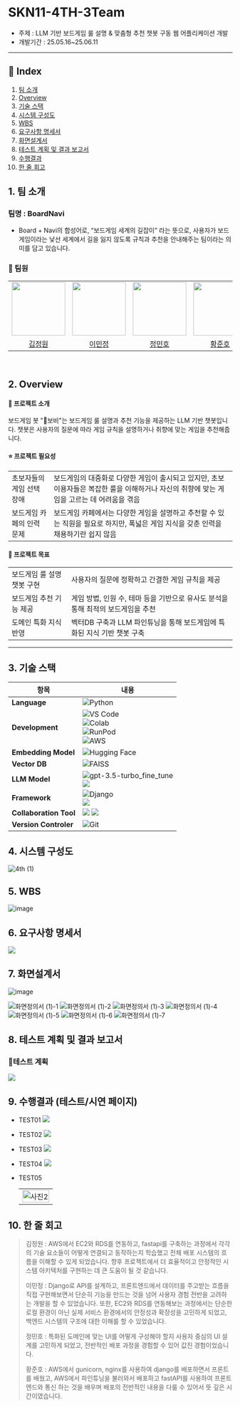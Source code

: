 # SKN11-4TH-3Team
- 주제 : LLM 기반 보드게임 룰 설명 & 맞춤형 추천 챗봇 구동 웹 어플리케이션 개발
- 개발기간 : 25.05.16~25.06.11
---
## 📑 Index

1. [팀 소개](#1-팀-소개)
2. [Overview](#2-overview)
3. [기술 스택](#3-기술-스택)
4. [시스템 구성도](#4-시스템-구성도)
5. [WBS](#5-wbs)
6. [요구사항 명세서](#6-요구사항-명세서)
7. [화면설계서](#7-화면설계서)
8. [테스트 계획 및 결과 보고서](#8-테스트-계획-및-결과-보고서)
9. [수행결과](#9-수행결과)
10. [한 줄 회고](#10-한-줄-회고)


## 1. 팀 소개
### 팀명 : BoardNavi
- Board + Navi의 합성어로, “보드게임 세계의 길잡이” 라는 뜻으로, 사용자가 보드게임이라는 낯선 세계에서 길을 잃지 않도록 규칙과 추천을 안내해주는 팀이라는 의미를 담고 있습니다.


### 👤 팀원
<table>
  <tr>
    <td align="center">
      <img src="https://github.com/user-attachments/assets/238c9b42-e99f-4dad-acb1-c2a9a6720165" width="120" />
    </td>
    <td align="center">
      <img src="https://github.com/user-attachments/assets/1c830dbd-d5f7-458c-91c2-5828b4f66a46" width="120" />
    </td>
    <td align="center">
      <img src="https://github.com/user-attachments/assets/80891080-25e5-4a26-975e-21907c3e243f" width="120" />
    </td>
    <td align="center">
      <img src="https://github.com/user-attachments/assets/752caeb5-d90d-4f93-b511-b1ec8a987ba0" width="120" />
    </td>
  </tr>
  <tr>
    <td align="center">
      <a href="https://github.com/Kimjeongwon12">김정원</a>
    </td>
    <td align="center">
      <a href="https://github.com/minjung2266">이민정</a>
    </td>
    <td align="center">
      <a href="https://github.com/Minor1862">정민호</a>
    </td>
    <td align="center">
      <a href="https://github.com/junoaplus">황준호</a>
    </td>
  </tr>
</table>
<br/>


## 2. Overview

  #### 📖 프로젝트 소개 
보드게임 봇 "🤖보비"는 보드게임 룰 설명과 추천 기능을 제공하는 LLM 기반 챗봇입니다. 챗봇은 사용자의 질문에 따라 게임 규칙을 설명하거나 취향에 맞는 게임을 추천해줍니다.

#### ⭐ 프로젝트 필요성
<table>
  <tr>
    <td>초보자들의 게임 선택 장애</td>
    <td>보드게임의 대중화로 다양한 게임이 출시되고 있지만, 초보 이용자들은 복잡한 룰을 이해하거나 자신의 취향에 맞는 게임을 고르는 데 어려움을 겪음</td>
  </tr>
  <tr>
    <td>보드게임 카페의 인력 문제</td>
    <td>보드게임 카페에서는 다양한 게임을 설명하고 추천할 수 있는 직원을 필요로 하지만, 폭넓은 게임 지식을 갖춘 인력을 채용하기란 쉽지 않음</td>
  </tr>
</table>

#### 🎯 프로젝트 목표

<table>
  <tr>
    <td>보드게임 룰 설명 챗봇 구현</td>
    <td>사용자의 질문에 정확하고 간결한 게임 규칙을 제공</td>
  </tr>
  <tr>
    <td>보드게임 추천 기능 제공</td>
    <td>게임 방법, 인원 수, 테마 등을 기반으로 유사도 분석을 통해 최적의 보드게임을 추천</td>
  </tr>
  <tr>
    <td>도메인 특화 지식 반영</td>
    <td>벡터DB 구축과 LLM 파인튜닝을 통해 보드게임에 특화된 지식 기반 챗봇 구축</td>
  </tr>
</table>

<hr>

## 3. 기술 스택

| 항목                | 내용 |
|---------------------|------|
| **Language**        | ![Python](https://img.shields.io/badge/Python-3776AB?style=for-the-badge&logo=python&logoColor=white) |
| **Development**     | ![VS Code](https://img.shields.io/badge/VS%20Code-007ACC?style=for-the-badge&logo=visual-studio-code&logoColor=white)<br>![Colab](https://img.shields.io/badge/Google%20Colab-F9AB00?style=for-the-badge&logo=googlecolab&logoColor=white)<br>![RunPod](https://img.shields.io/badge/RunPod-8A2BE2?style=for-the-badge)<br>![AWS](https://camo.githubusercontent.com/124e5f950a353173a8b04bd8f04ead73248482e0aeb9b7d7ad9330fd65cb665a/68747470733a2f2f696d672e736869656c64732e696f2f62616467652f4157532532304543322d4646393930303f7374796c653d666f722d7468652d6261646765266c6f676f3d416d617a6f6e253230415753266c6f676f436f6c6f723d7768697465)     |
| **Embedding Model** | ![Hugging Face](https://img.shields.io/badge/HuggingFace-FFD21F?style=for-the-badge&logo=huggingface&logoColor=black) |
| **Vector DB**       | ![FAISS](https://img.shields.io/badge/FAISS-009688?style=for-the-badge) |
| **LLM Model**       | ![gpt-3.5-turbo_fine_tune](https://img.shields.io/badge/gpt--3.5-4B91FF?style=for-the-badge&logo=openai&logoColor=white)<br> <img src="https://img.shields.io/badge/EXAONE-A50034?style=for-the-badge&logo=LG&logoColor=white"> |
|   **Framework**   | ![Django](https://camo.githubusercontent.com/4c4a57a11a83f99eafb6eaaaaf65ea43e0fc446fccbf8533aac7e9be1067aaf7/68747470733a2f2f696d672e736869656c64732e696f2f62616467652f446a616e676f2d3039324532303f7374796c653d666f722d7468652d6261646765266c6f676f3d446a616e676f266c6f676f436f6c6f723d7768697465)  <br> <img src="https://img.shields.io/badge/langchain-1C3C3C?style=for-the-badge&logo=langchain&logoColor=white">    |
| **Collaboration Tool** | <img src="https://img.shields.io/badge/kakaotalk-FFCD00?style=for-the-badge&logo=kakao&logoColor=black"> <img src="https://img.shields.io/badge/discord-5865F2?style=for-the-badge&logo=discord&logoColor=white">   |
| **Version Controler**  |     ![Git](https://img.shields.io/badge/Git-F05032?style=for-the-badge&logo=git&logoColor=white)    |


## 4. 시스템 구성도
![4th (1)](https://github.com/user-attachments/assets/6ce0ae39-bf5b-4d25-b15b-421bd867a769)




## 5. WBS
![image](https://github.com/user-attachments/assets/67772e43-104d-4a13-a6c5-5f7bd51c578b)




## 6. 요구사항 명세서
![](image/requirements.png)


## 7. 화면설계서
![image](https://github.com/user-attachments/assets/8a973558-ab58-4819-b4ef-62220aeba534)

![화면정의서 (1)-1](https://github.com/user-attachments/assets/985401b6-8dba-4b16-a329-573363ba406a)
![화면정의서 (1)-2](https://github.com/user-attachments/assets/0fe6f7dd-7023-47d0-9c8d-51467b61a4f9)
![화면정의서 (1)-3](https://github.com/user-attachments/assets/b7451c7c-bd54-456f-8844-d56084bf4fda)
![화면정의서 (1)-4](https://github.com/user-attachments/assets/3faceeff-1067-4b61-8a85-ae5efe9aaecb)
![화면정의서 (1)-5](https://github.com/user-attachments/assets/7517e3bd-5045-402f-ab50-b107f5ddaecf)
![화면정의서 (1)-6](https://github.com/user-attachments/assets/68493f53-7d4c-48b1-994f-e0e8210282f0)
![화면정의서 (1)-7](https://github.com/user-attachments/assets/c2cabd56-6ec6-42d0-a786-9f5bb0803bd2)






## 8. 테스트 계획 및 결과 보고서

### 📖테스트 계획
![](image/test_preparing.png)

## 9. 수행결과 (테스트/시연 페이지)
- TEST01
![](image/result_test01.png)

- TEST02
![](image/result_test02.png)

- TEST03
![](image/result_test03.png)

- TEST04
![](image/result_test04.png)

- TEST05
  <table>
  <tr>
    <td>
      <img src="image/result_test05.png" alt="사진2" style="width: 100%; height: auto;">
    </td>
  </tr>
  </table>


## 10. 한 줄 회고                                                                                                               
>  김정원 : AWS에서 EC2와 RDS를 연동하고, fastapi를 구축하는 과정에서 각각의 기술 요소들이 어떻게 연결되고 동작하는지 학습했고 전체 배포 시스템의 흐름을 이해할 수 있게 되었습니다. 향후 프로젝트에서 더 효율적이고 안정적인 시스템 아키텍처를 구현하는 데 큰 도움이 될 것 같습니다. 
>
> 이민정 : Django로 API를 설계하고, 프론트엔드에서 데이터를 주고받는 흐름을 직접 구현해보면서 단순히 기능을 만드는 것을 넘어 사용자 경험 전반을 고려하는 개발을 할 수 있었습니다. 또한, EC2와 RDS를 연동해보는 과정에서는 단순한 로컬 환경이 아닌 실제 서비스 환경에서의 안정성과 확장성을 고민하게 되었고, 백엔드 시스템의 구조에 대한 이해를 할 수 있었습니다.
>
>  정민호 : 특화된 도메인에 맞는 UI를 어떻게 구성해야 할지 사용자 중심의 UI 설계를 고민하게 되었고, 전반적인 배포 과정을 경험할 수 있어 값진 경험이었습니다.                                             
>
>  황준호 : AWS에서 gunicorn, nginx를 사용하여 django를 배포하면서 프론트를 배웠고, AWS에서 파인튜닝을 불러와서 배포하고 fastAPI를 사용하여 프론트엔드와 통신 하는 것을 배우며 배포의 전반적인 내용을 다룰 수 있어서 뜻 깊은 시간이였습니다.


